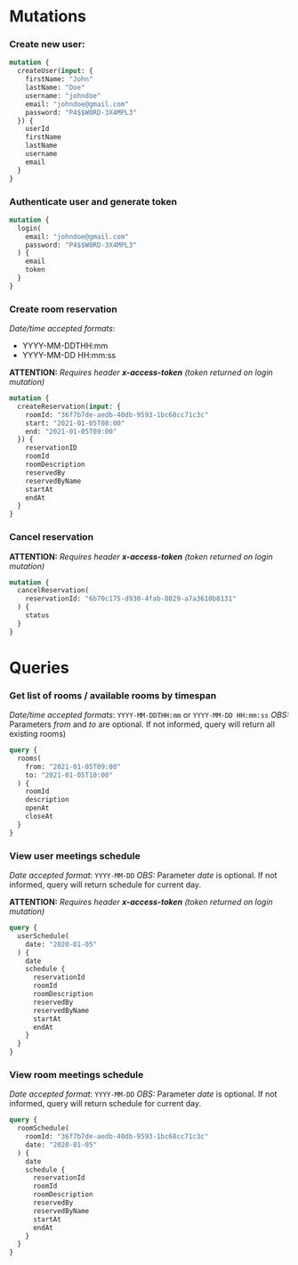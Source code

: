 # Mutations

### Create new user:

```graphql
mutation {
  createUser(input: {
    firstName: "John"
    lastName: "Doe"
    username: "johndoe"
    email: "johndoe@gmail.com"
    password: "P4$$W0RD-3X4MPL3"
  }) {
    userId
    firstName
    lastName
    username
    email
  }
}
```

### Authenticate user and generate token

```graphql 
mutation {
  login(
    email: "johndoe@gmail.com"
    password: "P4$$W0RD-3X4MPL3"
  ) {
    email
    token
  }
}
```

### Create room reservation  
*Date/time accepted formats*:
- YYYY-MM-DDTHH:mm
- YYYY-MM-DD HH:mm:ss

**ATTENTION:** *Requires header **x-access-token** (token returned on login mutation)*

```graphql
mutation {
  createReservation(input: {
    roomId: "36f7b7de-aedb-40db-9593-1bc68cc71c3c"
    start: "2021-01-05T08:00"
    end: "2021-01-05T09:00"
  }) {
    reservationID
    roomId
    roomDescription
    reservedBy
    reservedByName
    startAt
    endAt
  }
}
```

### Cancel reservation
**ATTENTION:** *Requires header **x-access-token** (token returned on login mutation)*

```graphql
mutation {
  cancelReservation(
    reservationId: "6b70c175-d930-4fab-8029-a7a3610b8131"
  ) {
    status
  }
}
```

# Queries

### Get list of rooms / available rooms by timespan  
*Date/time accepted formats*: ```YYYY-MM-DDTHH:mm``` or ```YYYY-MM-DD HH:mm:ss```
*OBS:*  Parameters *from* and *to* are optional. If not informed, query will return all existing rooms)  

```graphql
query {
  rooms(
    from: "2021-01-05T09:00"
    to: "2021-01-05T10:00"
  ) {
    roomId
    description
    openAt
    closeAt
  }
}
```

### View user meetings schedule  
*Date accepted format*: ```YYYY-MM-DD```
*OBS:* Parameter *date* is optional. If not informed, query will return schedule for current day.  

**ATTENTION:** *Requires header **x-access-token** (token returned on login mutation)*

```graphql
query {
  userSchedule(
    date: "2020-01-05"
  ) {
    date
    schedule {
      reservationId
      roomId
      roomDescription
      reservedBy
      reservedByName
      startAt
      endAt
    }
  }
}
```

### View room meetings schedule
*Date accepted format*: ```YYYY-MM-DD```
*OBS:* Parameter *date* is optional. If not informed, query will return schedule for current day.  

```graphql
query {
  roomSchedule(
    roomId: "36f7b7de-aedb-40db-9593-1bc68cc71c3c"
    date: "2020-01-05"
  ) {
    date
    schedule {
      reservationId
      roomId
      roomDescription
      reservedBy
      reservedByName
      startAt
      endAt
    }
  }
}
```